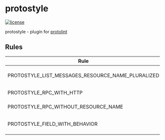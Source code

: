 # protostyle

[![license](http://img.shields.io/badge/license-MIT-red.svg?style=flat)](https://raw.githubusercontent.com/ci-space/protostyle/master/LICENSE)

protostyle - plugin for [protolint](https://github.com/yoheimuta/protolint)

## Rules

| Rule                                              | Fixable | Description                                                 |
|---------------------------------------------------|---------|-------------------------------------------------------------|
| PROTOSTYLE_LIST_MESSAGES_RESOURCE_NAME_PLURALIZED | ✅       | List request/response must have pluralized resource name    |
| PROTOSTYLE_RPC_WITH_HTTP                          | -       | Method must have http option                                |
| PROTOSTYLE_RPC_WITHOUT_RESOURCE_NAME              | ✅       | Method must not contain resource name                       |
| PROTOSTYLE_FIELD_WITH_BEHAVIOR                    | -       | Field must have behavior option (google.api.field_behavior) |
